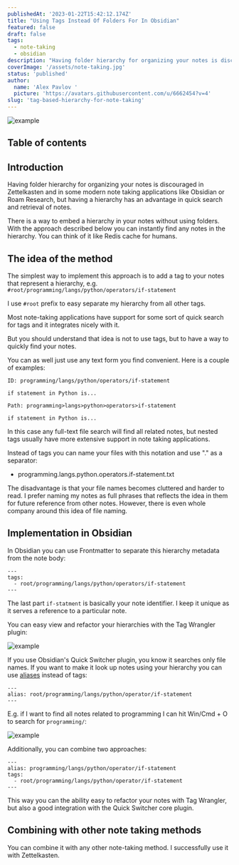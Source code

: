 ```yaml
---
publishedAt: '2023-01-22T15:42:12.174Z'
title: "Using Tags Instead Of Folders For In Obsidian"
featured: false
draft: false
tags:
  - note-taking
  - obsidian
description: "Having folder hierarchy for organizing your notes is discouraged in Zettelkasten and in some modern note taking applications like Obsidian or Roam Research, but having a hierarchy has an advantage in quick search and retrieval of notes."
coverImage: '/assets/note-taking.jpg'
status: 'published'
author:
  name: 'Alex Pavlov '
  picture: 'https://avatars.githubusercontent.com/u/6662454?v=4'
slug: 'tag-based-hierarchy-for-note-taking'
---
```


![example](/assets/note-taking.jpg)

## Table of contents

## Introduction

Having folder hierarchy for organizing your notes is discouraged in Zettelkasten and in some modern note taking applications like Obsidian or Roam Research, but having a hierarchy has an advantage in quick search and retrieval of notes.

There is a way to embed a hierarchy in your notes without using folders. With the approach described below you can instantly find any notes in the hierarchy. You can think of it like Redis cache for humans.

## The idea of the method

The simplest way to implement this approach is to add a tag to your notes that represent a hierarchy, e.g. `#root/programming/langs/python/operators/if-statement`

I use `#root` prefix to easy separate my hierarchy from all other tags.

Most note-taking applications have support for some sort of quick search for tags and it integrates nicely with it.

But you should understand that idea is not to use tags, but to have a way to quickly find your notes.

You can as well just use any text form you find convenient. Here is a couple of examples:

```
ID: programming/langs/python/operators/if-statement

if statement in Python is...
```

```
Path: programming>langs>python>operators>if-statement

if statement in Python is...
```

In this case any full-text file search will find all related notes, but nested tags usually have more extensive support in note taking applications.

Instead of tags you can name your files with this notation and use "." as a separator:

- programming.langs.python.operators.if-statement.txt

The disadvantage is that your file names becomes cluttered and harder to read. I prefer naming my notes as full phrases that reflects the idea in them for future reference from other notes. However, there is even whole company around this idea of file naming.

## Implementation in Obsidian

In Obsidian you can use Frontmatter to separate this hierarchy metadata from the note body:

```
---
tags:
  - root/programming/langs/python/operators/if-statement
---
```

The last part `if-statment` is basically your note identifier. I keep it unique as it serves a reference to a particular note.

You can easy view and refactor your hierarchies with the Tag Wrangler plugin:

![example](/assets/20230123000407.png)

If you use Obsidian's Quick Switcher plugin, you know it searches only file names. If you want to make it look up notes using your hierarchy you can use [aliases](https://help.obsidian.md/Linking+notes+and+files/Aliases) instead of tags:

```
---
alias: root/programming/langs/python/operator/if-statement
---
```

E.g. if I want to find all notes related to programming I can hit Win/Cmd + O to search for `programming/`:

![example](/assets/20230123000713.png)

Additionally, you can combine two approaches:

```
---
alias: programming/langs/python/operator/if-statement
tags:
  - root/programming/langs/python/operator/if-statement
---
```

This way you can the ability easy to refactor your notes with Tag Wrangler, but also a good integration with the Quick Switcher core plugin.

## Combining with other note taking methods

You can combine it with any other note-taking method. I successfully use it with Zettelkasten.
